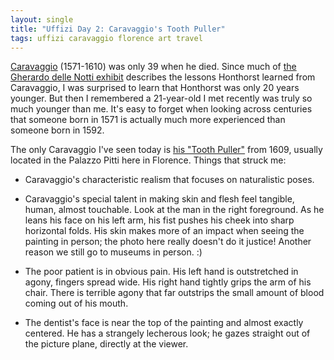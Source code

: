 ```yaml
---
layout: single
title: "Uffizi Day 2: Caravaggio's Tooth Puller"
tags: uffizi caravaggio florence art travel
---
```

[Caravaggio](http://en.wikipedia.org/wiki/Caravaggio) (1571-1610) was only 39 when he died. Since much of [the Gherardo delle Notti exhibit](/blog/2015/uffizi-day-2-gherardo-delle-notti) describes the lessons Honthorst learned from Caravaggio, I was surprised to learn that Honthorst was only 20 years younger. But then I remembered a 21-year-old I met recently was truly so much younger than me. It's easy to forget when looking across centuries that someone born in 1571 is actually much more experienced than someone born in 1592. 

The only Caravaggio I've seen today is [his "Tooth Puller"](http://en.wikipedia.org/wiki/Paintings_attributed_to_Caravaggio#The_Tooth_Puller) from 1609, usually located in the Palazzo Pitti here in Florence. Things that struck me:

* Caravaggio's characteristic realism that focuses on naturalistic poses.

* Caravaggio's special talent in making skin and flesh feel tangible, human, almost touchable. Look at the man in the right foreground. As he leans his face on his left arm, his fist pushes his cheek into sharp horizontal folds. His skin makes more of an impact when seeing the painting in person; the photo here really doesn't do it justice! Another reason we still go to museums in person. :)

* The poor patient is in obvious pain. His left hand is outstretched in agony, fingers spread wide. His right hand tightly grips the arm of his chair. There is terrible agony that far outstrips the small amount of blood coming out of his mouth.

* The dentist's face is near the top of the painting and almost exactly centered. He has a strangely lecherous look; he gazes straight out of the picture plane, directly at the viewer.